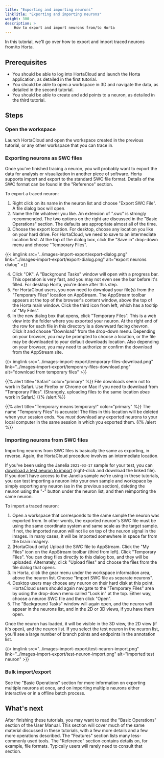 ```yaml
---
title: "Exporting and importing neurons"
linkTitle: "Exporting and importing neurons"
weight: 300
description: >
    How to export and import neurons from/to Horta
---
```


In this tutorial, we'll go over how to export and import traced neurons from/to Horta.



## Prerequisites

- You should be able to log into HortaCloud and launch the Horta application, as detailed in the first tutorial.
- You should be able to open a workspace in 3D and navigate the data, as detailed in the second tutorial.
- You should be able to create and add points to a neuron, as detailed in the third tutorial. 

## Steps

### Open the workspace

Launch HortaCloud and open the workspace created in the previous tutorial, or any other workspace that you can trace in.



### Exporting neurons as SWC files

Once you've finished tracing a neuron, you will probably want to export the data for analysis or visualization in another piece of software. Horta supports import and export to the standard SWC file format. Details of the SWC format can be found in the "Reference" section.

To export a traced neuron:

1. Right click on its name in the neuron list and choose "Export SWC File". A file dialog box will open. 
2. Name the file whatever you like. An extension of ".swc" is strongly recommended. The two options on the right are discussed in the "Basic Operations" section. The defaults are appropriate almost all of the time. 
3. Choose the export location. For desktop, choose any location you like on your hard drive. For HortaCloud, we need to save to an intermediate location first. At the top of the dialog box, click the "Save in" drop-down menu and choose "Temporary Files". 

{{< imglink src="../images-import-export/export-dialog.png" link="../images-import-export/export-dialog.png" alt="export neurons dialog" >}}

4. Click "OK". A "Background Tasks" window will open with a progress bar. This operation is very fast, and you may not even see the bar before it's filled. For desktop Horta, you're done after this step. 
5. For HortaCloud users, you now need to download your file(s) from the "Temporary Files" location on AppStream. The AppStream toolbar appears at the top of the browser's content window, above the top of the Horta main window. Click the third icon from left, which has a tooltip of "My Files".
6. In the new dialog box that opens, click "Temporary Files". This is a web view into the folder where you exported your neuron. At the right end of the row for each file in this directory is a downward facing chevron. Click it and choose "Download" from the drop-down menu. Depending on your browser, you may be prompted to choose a location, or the file may be downloaded to your default downloads location. Also depending on your browser, you may need to authorize or confirm the download from the AppStream site.

{{< imglink src="../images-import-export/temporary-files-download.png" link="../images-import-export/temporary-files-download.png" alt="download from temporary files" >}}

{{% alert title="Safari" color="primary" %}}
File downloads seem not to work in Safari. Use Firefox or Chrome on Mac if you need to download from "Temporary Files". (Strangely, uploading files to the same location _does_ work in Safari.)
{{% /alert %}}

{{% alert title="Temporary means temporary!" color="primary" %}}
The name "Temporary Files" is accurate! The files in this location will be deleted when your session ends. You _must_ download any exported neurons to your local computer in the same session in which you exported them.
{{% /alert %}}



### Importing neurons from SWC files

Importing neurons from SWC files is basically the same as exporting, in reverse. Again, the HortaCloud procedure involves an intermediate location.

If you've been using the Janelia `2021-03-17` sample for your test, you can [download a test neuron to import](..//images-import-export/test-neuron.swc) (right-click and download the linked file). If you don't have access to the Janelia sample we're using in these tutorials, you can test importing a neuron into your own sample and workspace by simply exporting any neuron (as in the previous section), deleting the neuron using the "-" button under the neuron list, and then reimporting the same neuron.

To import a traced neuron:

1. Open a workspace that corresponds to the same sample the neuron was exported from. In other words, the exported neuron's SWC file must be using the same coordinate system and same scale as the target sample. If not, the imported neuron will not lie on top of the neuron signal in the images. In many cases, it will be imported somewhere in space far from the brain imagery.
2. (HortaCloud only) Upload the SWC file to AppStream. Click the "My Files" icon on the AppStream toolbar (third from left). Click "Temporary Files". You can drag files directly to this dialog box, and they will be uploaded. Alternately, click "Upload files" and choose the files from the file dialog that opens.
3. In Horta, click the gear menu under the workspace information area, above the neuron list. Choose "Import SWC file as separate neurons".
4. Desktop users may choose any neuron on their hard disk at this point. HortaCloud users should again navigate to the "Temporary Files" area by using the drop-down menu called "Look in" at the top. Either way, choose a neuron SWC file and then click "Open".
5. The "Background Tasks" window will again open, and the neuron will appear in the neurons list, and in the 2D or 3D views, if you have them open.

Once the neuron has loaded, it will be visible in the 3D view, the 2D view (if it's open), and the neuron list. If you select the test neuron in the neuron list, you'll see a large number of branch points and endpoints in the annotation list.

{{< imglink src="../images-import-export/test-neuron-import.png" link="../images-import-export/test-neuron-import.png" alt="imported test neuron" >}}



### Bulk import/export

See the "Basic Operations" section for more information on exporting multiple neurons at once, and on importing multiple neurons either interactive or in a offline batch process.

## What's next

After finishing these tutorials, you may want to read the "Basic Operations" section of the User Manual. This section will cover much of the same material discussed in these tutorials, with a few more details and a few more operations described. The "Features" section lists many less-commonly used tools. The "Reference" section contains details on, for example, file formats. Typically users will rarely need to consult that section.


